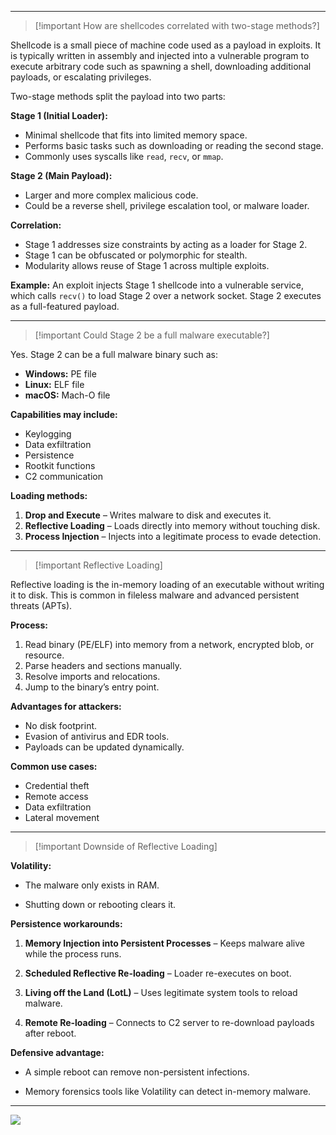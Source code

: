 
---

>[!important How are shellcodes correlated with two-stage methods?]

Shellcode is a small piece of machine code used as a payload in exploits. It is typically written in assembly and injected into a vulnerable program to execute arbitrary code such as spawning a shell, downloading additional payloads, or escalating privileges.

Two-stage methods split the payload into two parts:

**Stage 1 (Initial Loader):**

- Minimal shellcode that fits into limited memory space.
- Performs basic tasks such as downloading or reading the second stage.
- Commonly uses syscalls like `read`, `recv`, or `mmap`.


**Stage 2 (Main Payload):**

- Larger and more complex malicious code.
- Could be a reverse shell, privilege escalation tool, or malware loader.


**Correlation:**

- Stage 1 addresses size constraints by acting as a loader for Stage 2.
- Stage 1 can be obfuscated or polymorphic for stealth.
- Modularity allows reuse of Stage 1 across multiple exploits.

**Example:** 
An exploit injects Stage 1 shellcode into a vulnerable service, which calls `recv()` to load Stage 2 over a network socket. Stage 2 executes as a full-featured payload.

---

>[!important Could Stage 2 be a full malware executable?]

Yes. Stage 2 can be a full malware binary such as:

- **Windows:** PE file
- **Linux:** ELF file
- **macOS:** Mach-O file


**Capabilities may include:**

- Keylogging
- Data exfiltration
- Persistence
- Rootkit functions
- C2 communication


**Loading methods:**

1. **Drop and Execute** – Writes malware to disk and executes it.
2. **Reflective Loading** – Loads directly into memory without touching disk.
3. **Process Injection** – Injects into a legitimate process to evade detection.

---

>[!important Reflective Loading]

Reflective loading is the in-memory loading of an executable without writing it to disk. This is common in fileless malware and advanced persistent threats (APTs).

**Process:**

1. Read binary (PE/ELF) into memory from a network, encrypted blob, or resource.
2. Parse headers and sections manually.
3. Resolve imports and relocations.
4. Jump to the binary’s entry point.


**Advantages for attackers:**

- No disk footprint.
- Evasion of antivirus and EDR tools.
- Payloads can be updated dynamically.


**Common use cases:**

- Credential theft
- Remote access
- Data exfiltration
- Lateral movement


---

 >[!important Downside of Reflective Loading]

**Volatility:**

- The malware only exists in RAM.

- Shutting down or rebooting clears it.


**Persistence workarounds:**

1. **Memory Injection into Persistent Processes** – Keeps malware alive while the process runs.

2. **Scheduled Reflective Re-loading** – Loader re-executes on boot.

3. **Living off the Land (LotL)** – Uses legitimate system tools to reload malware.

4. **Remote Re-loading** – Connects to C2 server to re-download payloads after reboot.


**Defensive advantage:**

- A simple reboot can remove non-persistent infections.

- Memory forensics tools like Volatility can detect in-memory malware.


---

![](Two-Stage-malware-diagram.png)
